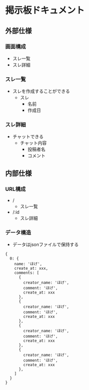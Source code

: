 # 掲示板ドキュメント

## 外部仕様
### 画面構成
- スレ一覧
- スレ詳細

### スレ一覧
- スレを作成することができる
  - スレ
    - 名前
    - 作成日

### スレ詳細
- チャットできる
  - チャット内容
    - 投稿者名
    - コメント

## 内部仕様
### URL構成
- /
  - スレ一覧
- /:id
  - スレ詳細

### データ構造

- データはjsonファイルで保持する
  
```[json]
{
  0: {
    name: 'ほげ',
    create_at: xxx,
    comments: [
      {
        creator_name: 'ほげ',
        comment: 'ほげ',
        create_at: xxx
      },
      {
        creator_name: 'ほげ',
        comment: 'ほげ',
        create_at: xxx
      },
      {
        creator_name: 'ほげ',
        comment: 'ほげ',
        create_at: xxx
      },
      {
        creator_name: 'ほげ',
        comment: 'ほげ',
        create_at: xxx
      },
    ]
  }
}
```
